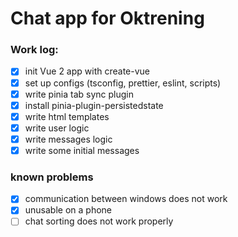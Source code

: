 # Chat app for Oktrening

### Work log:

- [x] init Vue 2 app with create-vue
- [x] set up configs (tsconfig, prettier, eslint, scripts)
- [x] write pinia tab sync plugin
- [x] install pinia-plugin-persistedstate
- [x] write html templates
- [x] write user logic
- [x] write messages logic
- [x] write some initial messages

### known problems

- [x] communication between windows does not work
- [x] unusable on a phone
- [ ] chat sorting does not work properly
